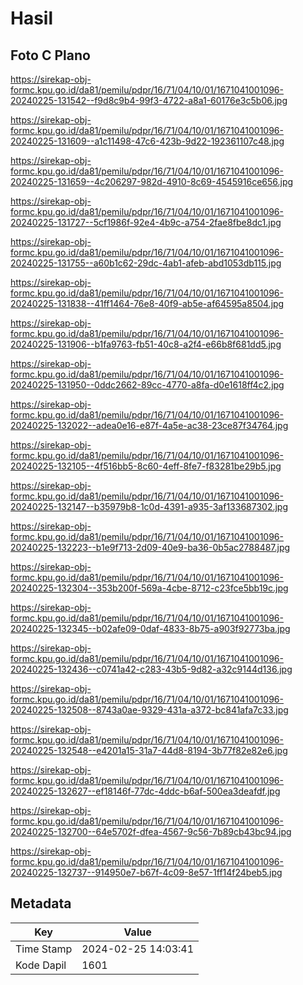 # Hasil

## Foto C Plano

https://sirekap-obj-formc.kpu.go.id/da81/pemilu/pdpr/16/71/04/10/01/1671041001096-20240225-131542--f9d8c9b4-99f3-4722-a8a1-60176e3c5b06.jpg

https://sirekap-obj-formc.kpu.go.id/da81/pemilu/pdpr/16/71/04/10/01/1671041001096-20240225-131609--a1c11498-47c6-423b-9d22-192361107c48.jpg

https://sirekap-obj-formc.kpu.go.id/da81/pemilu/pdpr/16/71/04/10/01/1671041001096-20240225-131659--4c206297-982d-4910-8c69-4545916ce656.jpg

https://sirekap-obj-formc.kpu.go.id/da81/pemilu/pdpr/16/71/04/10/01/1671041001096-20240225-131727--5cf1986f-92e4-4b9c-a754-2fae8fbe8dc1.jpg

https://sirekap-obj-formc.kpu.go.id/da81/pemilu/pdpr/16/71/04/10/01/1671041001096-20240225-131755--a60b1c62-29dc-4ab1-afeb-abd1053db115.jpg

https://sirekap-obj-formc.kpu.go.id/da81/pemilu/pdpr/16/71/04/10/01/1671041001096-20240225-131838--41ff1464-76e8-40f9-ab5e-af64595a8504.jpg

https://sirekap-obj-formc.kpu.go.id/da81/pemilu/pdpr/16/71/04/10/01/1671041001096-20240225-131906--b1fa9763-fb51-40c8-a2f4-e66b8f681dd5.jpg

https://sirekap-obj-formc.kpu.go.id/da81/pemilu/pdpr/16/71/04/10/01/1671041001096-20240225-131950--0ddc2662-89cc-4770-a8fa-d0e1618ff4c2.jpg

https://sirekap-obj-formc.kpu.go.id/da81/pemilu/pdpr/16/71/04/10/01/1671041001096-20240225-132022--adea0e16-e87f-4a5e-ac38-23ce87f34764.jpg

https://sirekap-obj-formc.kpu.go.id/da81/pemilu/pdpr/16/71/04/10/01/1671041001096-20240225-132105--4f516bb5-8c60-4eff-8fe7-f83281be29b5.jpg

https://sirekap-obj-formc.kpu.go.id/da81/pemilu/pdpr/16/71/04/10/01/1671041001096-20240225-132147--b35979b8-1c0d-4391-a935-3af133687302.jpg

https://sirekap-obj-formc.kpu.go.id/da81/pemilu/pdpr/16/71/04/10/01/1671041001096-20240225-132223--b1e9f713-2d09-40e9-ba36-0b5ac2788487.jpg

https://sirekap-obj-formc.kpu.go.id/da81/pemilu/pdpr/16/71/04/10/01/1671041001096-20240225-132304--353b200f-569a-4cbe-8712-c23fce5bb19c.jpg

https://sirekap-obj-formc.kpu.go.id/da81/pemilu/pdpr/16/71/04/10/01/1671041001096-20240225-132345--b02afe09-0daf-4833-8b75-a903f92773ba.jpg

https://sirekap-obj-formc.kpu.go.id/da81/pemilu/pdpr/16/71/04/10/01/1671041001096-20240225-132436--c0741a42-c283-43b5-9d82-a32c9144d136.jpg

https://sirekap-obj-formc.kpu.go.id/da81/pemilu/pdpr/16/71/04/10/01/1671041001096-20240225-132508--8743a0ae-9329-431a-a372-bc841afa7c33.jpg

https://sirekap-obj-formc.kpu.go.id/da81/pemilu/pdpr/16/71/04/10/01/1671041001096-20240225-132548--e4201a15-31a7-44d8-8194-3b77f82e82e6.jpg

https://sirekap-obj-formc.kpu.go.id/da81/pemilu/pdpr/16/71/04/10/01/1671041001096-20240225-132627--ef18146f-77dc-4ddc-b6af-500ea3deafdf.jpg

https://sirekap-obj-formc.kpu.go.id/da81/pemilu/pdpr/16/71/04/10/01/1671041001096-20240225-132700--64e5702f-dfea-4567-9c56-7b89cb43bc94.jpg

https://sirekap-obj-formc.kpu.go.id/da81/pemilu/pdpr/16/71/04/10/01/1671041001096-20240225-132737--914950e7-b67f-4c09-8e57-1ff14f24beb5.jpg


## Metadata

| Key        | Value               |
| ---------- | ------------------- |
| Time Stamp | 2024-02-25 14:03:41 |
| Kode Dapil | 1601                |




